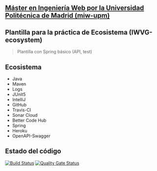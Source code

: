 ## [Máster en Ingeniería Web por la Universidad Politécnica de Madrid (miw-upm)](http://miw.etsisi.upm.es)
## Plantilla para la práctica de Ecosistema (IWVG-ecosystem)
> Plantilla con Spring básico (API, test) 

## Ecosistema
* Java
* Maven
* Logs
* JUnit5
* IntelliJ
* GitHub
* Travis-CI
* Sonar Cloud
* Better Code Hub
* Spring
* Heroku
* OpenAPI-Swagger

## Estado del código

[![Build Status](https://travis-ci.org/fergill/iwvg-ecosystem-fernanda-guerra.svg?branch=develop)](https://travis-ci.org/fergill/iwvg-ecosystem-fernanda-guerra)
[![Quality Gate Status](https://sonarcloud.io/api/project_badges/measure?project=es.upm.miw%3Aiwvg-ecosystem-fernanda-guerra&metric=alert_status)](https://sonarcloud.io/dashboard?id=es.upm.miw%3Aiwvg-ecosystem-fernanda-guerra)